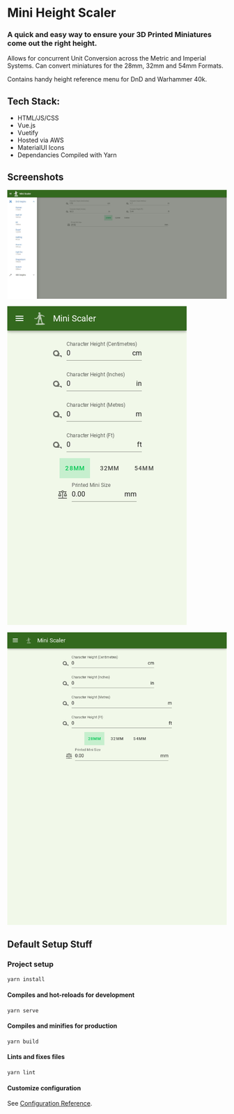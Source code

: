 # Mini Height Scaler 
### A quick and easy way to ensure your 3D Printed Miniatures come out the right height. 

Allows for concurrent Unit Conversion across the Metric and Imperial Systems. Can convert miniatures for the 28mm, 32mm and 54mm Formats. 

Contains handy height reference menu for DnD and Warhammer 40k.


## Tech Stack:

* HTML/JS/CSS
* Vue.js
* Vuetify
* Hosted via AWS
* MaterialUI Icons
* Dependancies Compiled with Yarn




## Screenshots

![DeskScreen](screenshots/desktopScreen.JPG)

![MobileScreen](screenshots/mobileScreen.JPG)

![tabletscreen](screenshots/tabletScreen.JPG)

## Default Setup Stuff

### Project setup
```
yarn install
```

#### Compiles and hot-reloads for development
```
yarn serve
```

#### Compiles and minifies for production
```
yarn build
```

#### Lints and fixes files
```
yarn lint
```

#### Customize configuration
See [Configuration Reference](https://cli.vuejs.org/config/).
